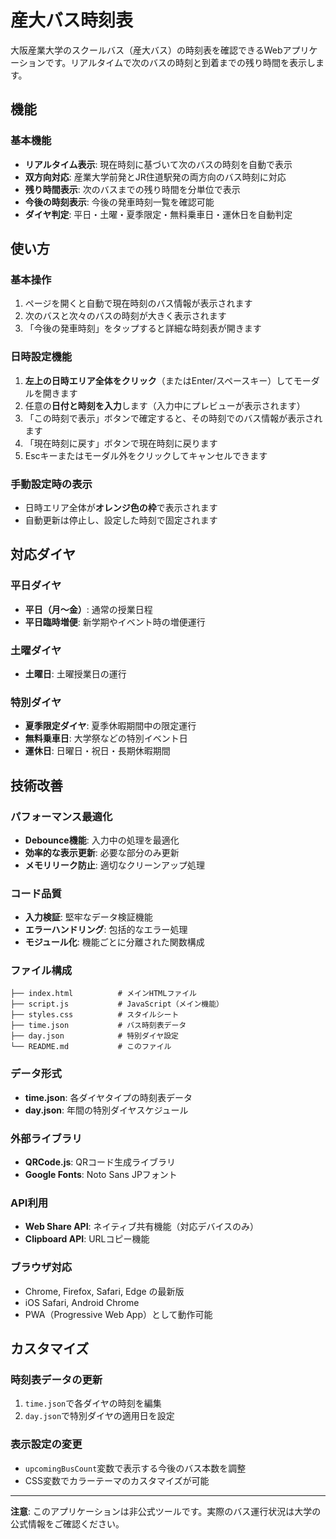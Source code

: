 # 産大バス時刻表

大阪産業大学のスクールバス（産大バス）の時刻表を確認できるWebアプリケーションです。リアルタイムで次のバスの時刻と到着までの残り時間を表示します。

## 機能

### 基本機能
- **リアルタイム表示**: 現在時刻に基づいて次のバスの時刻を自動で表示
- **双方向対応**: 産業大学前発とJR住道駅発の両方向のバス時刻に対応
- **残り時間表示**: 次のバスまでの残り時間を分単位で表示
- **今後の時刻表示**: 今後の発車時刻一覧を確認可能
- **ダイヤ判定**: 平日・土曜・夏季限定・無料乗車日・運休日を自動判定

## 使い方

### 基本操作
1. ページを開くと自動で現在時刻のバス情報が表示されます
2. 次のバスと次々のバスの時刻が大きく表示されます
3. 「今後の発車時刻」をタップすると詳細な時刻表が開きます

### 日時設定機能
1. **左上の日時エリア全体をクリック**（またはEnter/スペースキー）してモーダルを開きます
2. 任意の**日付と時刻を入力**します（入力中にプレビューが表示されます）
3. 「この時刻で表示」ボタンで確定すると、その時刻でのバス情報が表示されます
4. 「現在時刻に戻す」ボタンで現在時刻に戻ります
5. Escキーまたはモーダル外をクリックしてキャンセルできます

### 手動設定時の表示
- 日時エリア全体が**オレンジ色の枠**で表示されます
- 自動更新は停止し、設定した時刻で固定されます

## 対応ダイヤ

### 平日ダイヤ
- **平日（月〜金）**: 通常の授業日程
- **平日臨時増便**: 新学期やイベント時の増便運行

### 土曜ダイヤ
- **土曜日**: 土曜授業日の運行

### 特別ダイヤ
- **夏季限定ダイヤ**: 夏季休暇期間中の限定運行
- **無料乗車日**: 大学祭などの特別イベント日
- **運休日**: 日曜日・祝日・長期休暇期間

## 技術改善

### パフォーマンス最適化
- **Debounce機能**: 入力中の処理を最適化
- **効率的な表示更新**: 必要な部分のみ更新
- **メモリリーク防止**: 適切なクリーンアップ処理

### コード品質
- **入力検証**: 堅牢なデータ検証機能
- **エラーハンドリング**: 包括的なエラー処理
- **モジュール化**: 機能ごとに分離された関数構成

### ファイル構成
```
├── index.html          # メインHTMLファイル
├── script.js           # JavaScript（メイン機能）
├── styles.css          # スタイルシート
├── time.json           # バス時刻表データ
├── day.json            # 特別ダイヤ設定
└── README.md           # このファイル
```

### データ形式
- **time.json**: 各ダイヤタイプの時刻表データ
- **day.json**: 年間の特別ダイヤスケジュール

### 外部ライブラリ
- **QRCode.js**: QRコード生成ライブラリ
- **Google Fonts**: Noto Sans JPフォント

### API利用
- **Web Share API**: ネイティブ共有機能（対応デバイスのみ）
- **Clipboard API**: URLコピー機能

### ブラウザ対応
- Chrome, Firefox, Safari, Edge の最新版
- iOS Safari, Android Chrome
- PWA（Progressive Web App）として動作可能

## カスタマイズ

### 時刻表データの更新
1. `time.json`で各ダイヤの時刻を編集
2. `day.json`で特別ダイヤの適用日を設定

### 表示設定の変更
- `upcomingBusCount`変数で表示する今後のバス本数を調整
- CSS変数でカラーテーマのカスタマイズが可能

---

**注意**: このアプリケーションは非公式ツールです。実際のバス運行状況は大学の公式情報をご確認ください。